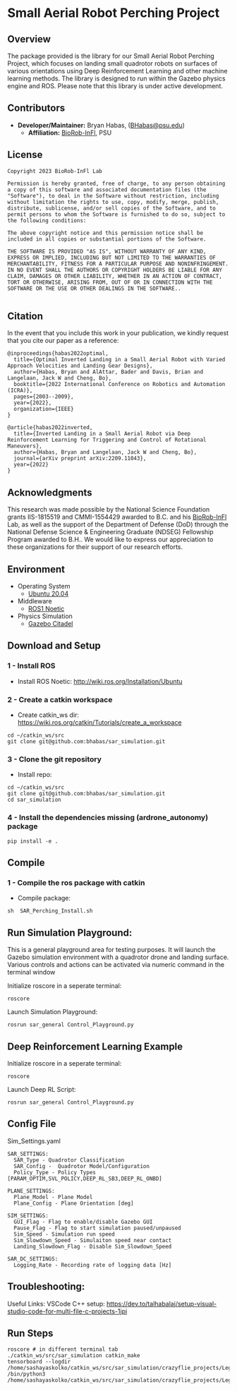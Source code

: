 # Small Aerial Robot Perching Project


Overview
------------------------
The package provided is the library for our Small Aerial Robot Perching Project, which focuses on landing small quadrotor robots on surfaces of various orientations using Deep Reinforcement Learning and other machine learning methods. The library is designed to run within the Gazebo physics engine and ROS. Please note that this library is under active development.


## Contributors

- **Developer/Maintainer:** Bryan Habas, (BHabas@psu.edu)
  - **Affiliation:** [BioRob-InFl](https://sites.psu.edu/infl/), PSU



## License
```
Copyright 2023 BioRob-InFl Lab

Permission is hereby granted, free of charge, to any person obtaining a copy of this software and associated documentation files (the "Software"), to deal in the Software without restriction, including without limitation the rights to use, copy, modify, merge, publish, distribute, sublicense, and/or sell copies of the Software, and to permit persons to whom the Software is furnished to do so, subject to the following conditions:

The above copyright notice and this permission notice shall be included in all copies or substantial portions of the Software.

THE SOFTWARE IS PROVIDED "AS IS", WITHOUT WARRANTY OF ANY KIND, EXPRESS OR IMPLIED, INCLUDING BUT NOT LIMITED TO THE WARRANTIES OF MERCHANTABILITY, FITNESS FOR A PARTICULAR PURPOSE AND NONINFRINGEMENT. IN NO EVENT SHALL THE AUTHORS OR COPYRIGHT HOLDERS BE LIABLE FOR ANY CLAIM, DAMAGES OR OTHER LIABILITY, WHETHER IN AN ACTION OF CONTRACT, TORT OR OTHERWISE, ARISING FROM, OUT OF OR IN CONNECTION WITH THE SOFTWARE OR THE USE OR OTHER DEALINGS IN THE SOFTWARE..
    
```
## Citation
In the event that you include this work in your publication, we kindly request that you cite our paper as a reference: 
```
@inproceedings{habas2022optimal,
  title={Optimal Inverted Landing in a Small Aerial Robot with Varied Approach Velocities and Landing Gear Designs},
  author={Habas, Bryan and AlAttar, Bader and Davis, Brian and Langelaan, Jack W and Cheng, Bo},
  booktitle={2022 International Conference on Robotics and Automation (ICRA)},
  pages={2003--2009},
  year={2022},
  organization={IEEE}
}

@article{habas2022inverted,
  title={Inverted Landing in a Small Aerial Robot via Deep Reinforcement Learning for Triggering and Control of Rotational Maneuvers},
  author={Habas, Bryan and Langelaan, Jack W and Cheng, Bo},
  journal={arXiv preprint arXiv:2209.11043},
  year={2022}
} 
 ```
 


 ## Acknowledgments

This research was made possible by the National Science Foundation grants IIS-1815519 and CMMI-1554429 awarded to B.C. and his [BioRob-InFl](https://sites.psu.edu/infl/) Lab, as well as the support of the Department of Defense (DoD) through the National Defense Science \& Engineering Graduate (NDSEG) Fellowship Program awarded to B.H.. We would like to express our appreciation to these organizations for their support of our research efforts.


## Environment

* Operating System
  * [Ubuntu 20.04](http://releases.ubuntu.com/focal/) 
* Middleware
  * [ROS1 Noetic](http://wiki.ros.org/Installation/Ubuntu) 
* Physics Simulation
  * [Gazebo Citadel](https://gazebosim.org/docs/latest/ros_installation) 


## Download and Setup
### 1 - Install ROS
- Install ROS Noetic: http://wiki.ros.org/Installation/Ubuntu
### 2 - Create a catkin workspace
- Create catkin_ws dir: https://wiki.ros.org/catkin/Tutorials/create_a_workspace
```
cd ~/catkin_ws/src
git clone git@github.com:bhabas/sar_simulation.git
```
### 3 - Clone the git repository
- Install repo:
```
cd ~/catkin_ws/src
git clone git@github.com:bhabas/sar_simulation.git
cd sar_simulation
```
### 4 - Install the dependencies missing (ardrone_autonomy) package
```
pip install -e .
```

## Compile

### 1 - Compile the ros package with catkin
- Compile package:
```
sh  SAR_Perching_Install.sh
```




## Run Simulation Playground:
This is a general playground area for testing purposes. It will launch the Gazebo simulation environment with a quadrotor drone and landing surface. Various controls and actions can be activated via numeric command in the terminal window

Initialize roscore in a seperate terminal:
```
roscore
```

Launch Simulation Playground:
```
rosrun sar_general Control_Playground.py
```

## Deep Reinforcement Learning Example
Initialize roscore in a seperate terminal:
```
roscore
```

Launch Deep RL Script:
```
rosrun sar_general Control_Playground.py
```



## Config File

Sim_Settings.yaml

```
SAR_SETTINGS:
  SAR_Type - Quadrotor Classification
  SAR_Config -  Quadrotor Model/Configuration
  Policy_Type - Policy Types [PARAM_OPTIM,SVL_POLICY,DEEP_RL_SB3,DEEP_RL_ONBD]

PLANE_SETTINGS:
  Plane_Model - Plane Model
  Plane_Config - Plane Orientation [deg]

SIM_SETTINGS:
  GUI_Flag - Flag to enable/disable Gazebo GUI
  Pause_Flag - Flag to start simulation paused/unpaused
  Sim_Speed - Simulation run speed
  Sim_Slowdown_Speed - Simulaiton speed near contact
  Landing_Slowdown_Flag - Disable Sim_Slowdown_Speed

SAR_DC_SETTINGS:
  Logging_Rate - Recording rate of logging data [Hz]

```





## Troubleshooting:



Useful Links:
VSCode C++ setup: https://dev.to/talhabalaj/setup-visual-studio-code-for-multi-file-c-projects-1jpi



## Run Steps

```
roscore # in different terminal tab
./catkin_ws/src/sar_simulation catkin_make
tensorboard --logdir /home/sashayaskolko/catkin_ws/src/sar_simulation/crazyflie_projects/Leg_Design_Analysis/TB_Logs/CF_Gazebo
/bin/python3 /home/sashayaskolko/catkin_ws/src/sar_simulation/crazyflie_projects/Leg_Design_Analysis/Policy_Training_DeepRL.py
```